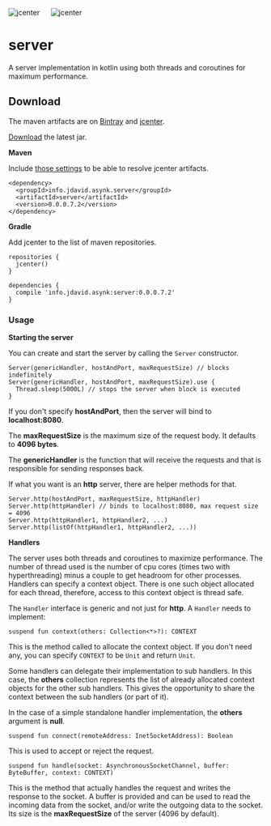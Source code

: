 ![jcenter](https://img.shields.io/badge/_jcenter_-0.0.0.7.2-6688ff.png?style=flat) &#x2003; ![jcenter](https://img.shields.io/badge/_Tests_-41/41-green.png?style=flat)
# server
A server implementation in kotlin using both threads and coroutines for maximum performance.

## Download ##

The maven artifacts are on [Bintray](https://bintray.com/programingjd/maven/info.jdavid.asynk.server/view)
and [jcenter](https://bintray.com/search?query=info.jdavid.asynk.server).

[Download](https://bintray.com/artifact/download/programingjd/maven/info/jdavid/asynk/server/0.0.0.7.2/server-0.0.0.7.2.jar) the latest jar.

__Maven__

Include [those settings](https://bintray.com/repo/downloadMavenRepoSettingsFile/downloadSettings?repoPath=%2Fbintray%2Fjcenter)
 to be able to resolve jcenter artifacts.
```
<dependency>
  <groupId>info.jdavid.asynk.server</groupId>
  <artifactId>server</artifactId>
  <version>0.0.0.7.2</version>
</dependency>
```
__Gradle__

Add jcenter to the list of maven repositories.
```
repositories {
  jcenter()
}
```
```
dependencies {
  compile 'info.jdavid.asynk:server:0.0.0.7.2'
}
```

### Usage ###

__Starting the server__

You can create and start the server by calling the ```Server``` constructor.

```
Server(genericHandler, hostAndPort, maxRequestSize) // blocks indefinitely
Server(genericHandler, hostAndPort, maxRequestSize).use {
  Thread.sleep(5000L) // stops the server when block is executed
}
```

If you don't specify **hostAndPort**, then the server will bind to **localhost:8080**.

The **maxRequestSize** is the maximum size of the request body. It defaults to **4096 bytes**.

The **genericHandler** is the function that will receive the requests and that is responsible for
sending responses back.


If what you want is an **http** server, there are helper methods for that.

```
Server.http(hostAndPort, maxRequestSize, httpHandler)
Server.http(httpHandler) // binds to localhost:8080, max request size = 4096
Server.http(httpHandler1, httpHandler2, ...)
Server.http(listOf(httpHandler1, httpHandler2, ...))
```

__Handlers__

The server uses both threads and coroutines to maximize performance.
The number of thread used is the number of cpu cores (times two with hyperthreading) minus a couple to get
headroom for other processes.
Handlers can specify a context object. There is one such object allocated for each thread, therefore, access
to this context object is thread safe.

The ```Handler``` interface is generic and not just for **http**.
A ```Handler``` needs to implement:

```
suspend fun context(others: Collection<*>?): CONTEXT
```

This is the method called to allocate the context object. If you don't need any, you can specify
```CONTEXT``` to be ```Unit``` and return ```Unit```.

Some handlers can delegate their implementation to sub handlers. In this case, the **others** collection
represents the list of already allocated context objects for the other sub handlers. This gives the
opportunity to share the context between the sub handlers (or part of it).

In the case of a simple standalone handler implementation, the **others** argument is **null**.

```
suspend fun connect(remoteAddress: InetSocketAddress): Boolean
```

This is used to accept or reject the request.

```
suspend fun handle(socket: AsynchronousSocketChannel, buffer: ByteBuffer, context: CONTEXT)
```

This is the method that actually handles the request and writes the response to the socket.
A buffer is provided and can be used to read the incoming data from the socket,
and/or write the outgoing data to the socket.
Its size is the **maxRequestSize** of the server (4096 by default).
